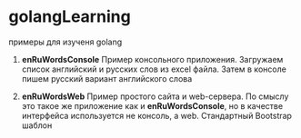 # golangLearning
примеры для изученя golang

1. **enRuWordsConsole**
Пример консольного приложения. Загружаем список английский и русских слов из excel файла. Затем в консоле пишем русский вариант английского слова

2. **enRuWordsWeb**
Пример простого сайта и web-сервера. По смыслу это такое же приложение как и **enRuWordsConsole**, но в качестве интерфейса используется не консоль, а web.
Стандартный Bootstrap шаблон

